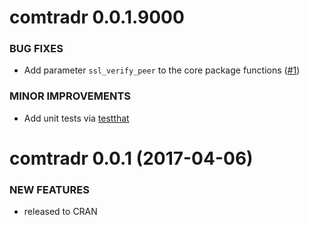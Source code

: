 comtradr 0.0.1.9000
===================

### BUG FIXES

* Add parameter `ssl_verify_peer` to the core package functions ([#1](https://github.com/ChrisMuir/comtradr/issues/1))

### MINOR IMPROVEMENTS

* Add unit tests via [testthat](https://github.com/hadley/testthat)

comtradr 0.0.1 (2017-04-06)
===========================

### NEW FEATURES

* released to CRAN
